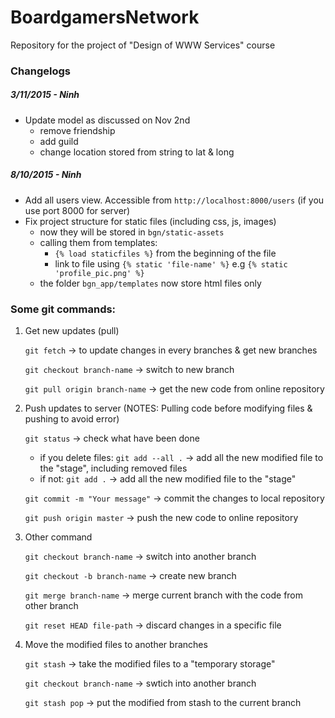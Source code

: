# BoardgamersNetwork
Repository for the project of "Design of WWW Services" course

### Changelogs

##### 3/11/2015 - Ninh

- Update model as discussed on Nov 2nd
    - remove friendship
    - add guild
    - change location stored from string to lat & long

##### 8/10/2015 - Ninh

- Add all users view. Accessible from `http://localhost:8000/users` (if you use port 8000 for server)
- Fix project structure for static files (including css, js, images)
    - now they will be stored in `bgn/static-assets`
    - calling them from templates: 
        - `{% load staticfiles %}` from the beginning of the file
        - link to file using `{% static 'file-name' %}` e.g `{% static 'profile_pic.png' %}`
    - the folder `bgn_app/templates` now store html files only

### Some git commands:

1. Get new updates (pull)

    `git fetch` -> to update changes in every branches & get new branches
    
    `git checkout branch-name` -> switch to new branch
    
    `git pull origin branch-name` -> get the new code from online repository

2. Push updates to server (NOTES: Pulling code before modifying files & pushing to avoid error)

    `git status` -> check what have been done
        
    - if you delete files: `git add --all .` -> add all the new modified file to the "stage", including removed files
    - if not: `git add .`  -> add all the new modified file to the "stage"
            
    `git commit -m "Your message"` -> commit the changes to local repository
    
    `git push origin master` -> push the new code to online repository

3. Other command

    `git checkout branch-name` -> switch into another branch
    
    `git checkout -b branch-name` -> create new branch
    
    `git merge branch-name` -> merge current branch with the code from other branch
    
    `git reset HEAD file-path` -> discard changes in a specific file

4. Move the modified files to another branches

    `git stash` -> take the modified files to a "temporary storage"
    
    `git checkout branch-name` -> swtich into another branch
    
    `git stash pop` -> put the modified from stash to the current branch
